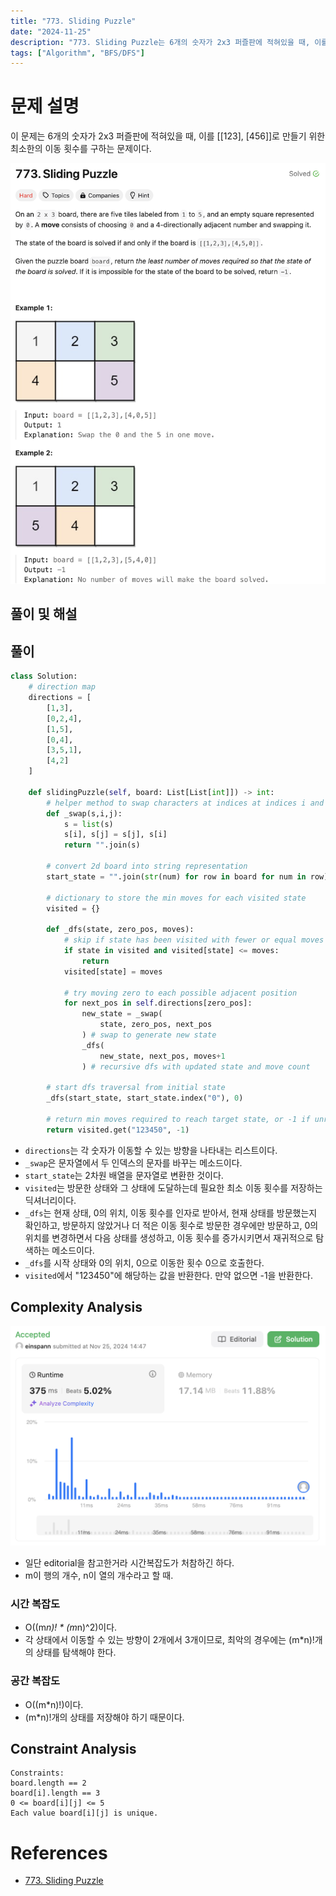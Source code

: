 ```yaml
---
title: "773. Sliding Puzzle"
date: "2024-11-25"
description: "773. Sliding Puzzle는 6개의 숫자가 2x3 퍼즐판에 적혀있을 때, 이를 [[123], [456]]로 만들기 위한 최소한의 이동 횟수를 구하는 문제이다."
tags: ["Algorithm", "BFS/DFS"]
---
```


# 문제 설명
이 문제는 6개의 숫자가 2x3 퍼즐판에 적혀있을 때, 이를 [[123], [456]]로 만들기 위한 최소한의 이동 횟수를 구하는 문제이다.


![773](../../../images/LEET/773/773.png)

## 풀이 및 해설

## 풀이
```python
class Solution:
    # direction map
    directions = [
        [1,3], 
        [0,2,4],
        [1,5],
        [0,4],
        [3,5,1],
        [4,2]
    ]
    
    def slidingPuzzle(self, board: List[List[int]]) -> int:
        # helper method to swap characters at indices at indices i and j in the string
        def _swap(s,i,j):
            s = list(s)
            s[i], s[j] = s[j], s[i]
            return "".join(s)
        
        # convert 2d board into string representation
        start_state = "".join(str(num) for row in board for num in row)

        # dictionary to store the min moves for each visited state
        visited = {}

        def _dfs(state, zero_pos, moves):
            # skip if state has been visited with fewer or equal moves
            if state in visited and visited[state] <= moves:
                return
            visited[state] = moves

            # try moving zero to each possible adjacent position
            for next_pos in self.directions[zero_pos]:
                new_state = _swap(
                    state, zero_pos, next_pos
                ) # swap to generate new state
                _dfs(
                    new_state, next_pos, moves+1
                ) # recursive dfs with updated state and move count

        # start dfs traversal from initial state
        _dfs(start_state, start_state.index("0"), 0)

        # return min moves required to reach target state, or -1 if unreachable
        return visited.get("123450", -1)
```
- `directions`는 각 숫자가 이동할 수 있는 방향을 나타내는 리스트이다.
- `_swap`은 문자열에서 두 인덱스의 문자를 바꾸는 메소드이다.
- `start_state`는 2차원 배열을 문자열로 변환한 것이다.
- `visited`는 방문한 상태와 그 상태에 도달하는데 필요한 최소 이동 횟수를 저장하는 딕셔너리이다.
- `_dfs`는 현재 상태, 0의 위치, 이동 횟수를 인자로 받아서, 현재 상태를 방문했는지 확인하고, 방문하지 않았거나 더 적은 이동 횟수로 방문한 경우에만 방문하고, 0의 위치를 변경하면서 다음 상태를 생성하고, 이동 횟수를 증가시키면서 재귀적으로 탐색하는 메소드이다.
- `_dfs`를 시작 상태와 0의 위치, 0으로 이동한 횟수 0으로 호출한다.
- `visited`에서 "123450"에 해당하는 값을 반환한다. 만약 없으면 -1을 반환한다.

## Complexity Analysis
![tc](../../../images/LEET/773/tc.png)

- 일단 editorial을 참고한거라 시간복잡도가 처참하긴 하다.
- m이 행의 개수, n이 열의 개수라고 할 때.

### 시간 복잡도
- O((m*n)! * (m*n)^2)이다.
- 각 상태에서 이동할 수 있는 방향이 2개에서 3개이므로, 최악의 경우에는 (m*n)!개의 상태를 탐색해야 한다.

### 공간 복잡도
- O((m*n)!)이다.
- (m*n)!개의 상태를 저장해야 하기 때문이다.

## Constraint Analysis
```
Constraints:
board.length == 2
board[i].length == 3
0 <= board[i][j] <= 5
Each value board[i][j] is unique.
```

# References
- [773. Sliding Puzzle](https://leetcode.com/problems/sliding-puzzle/)
